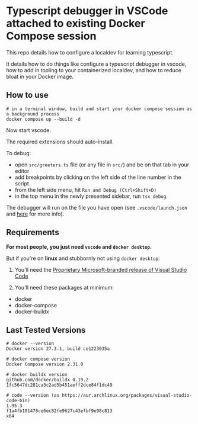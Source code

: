 # Typescript debugger in VSCode attached to existing Docker Compose session

This repo details how to configure a localdev for learning typescript. 

It details how to do things like configure a typescript debugger in vscode, how to add in tooling to your containerized localdev, and how to reduce bloat in your Docker image. 

## How to use

```
# in a terminal window, build and start your docker compose session as a background process
docker compose up --build -d
```

Now start vscode.

The required extensions should auto-install. 

To debug:

- open `src/greeters.ts` file (or any file in `src/`) and be on that tab in your editor
- add breakpoints by clicking on the left side of the line number in the script
- from the left side menu, hit `Run and Debug (Ctrl+Shift+D)` 
- in the top menu in the newly presented sidebar, run `tsx debug`. 

The debugger will run on the file you have open (see `.vscode/launch.json` and [here](https://tsx.is/vscode#setup) for more info). 

## Requirements

**For most people, you just need `vscode` and `docker desktop`.**

But if you're on **linux** and stubbornly not using `docker desktop`:

1. You'll need the [Proprietary Microsoft-branded release of Visual Studio Code](https://wiki.archlinux.org/title/Visual_Studio_Code)

2. You'll need these packages at minimum:
- docker 
- docker-compose 
- docker-buildx

## Last Tested Versions

```
# docker --version
Docker version 27.3.1, build ce1223035a

# docker compose version
Docker Compose version 2.31.0

# docker buildx version
github.com/docker/buildx 0.19.2 1fc5647dc281ca3c2ad5b451aeff2dce84f1dc49

# code --version (as https://aur.archlinux.org/packages/visual-studio-code-bin)
1.95.3
f1a4fb101478ce6ec82fe9627c43efbf9e98c813
x64

